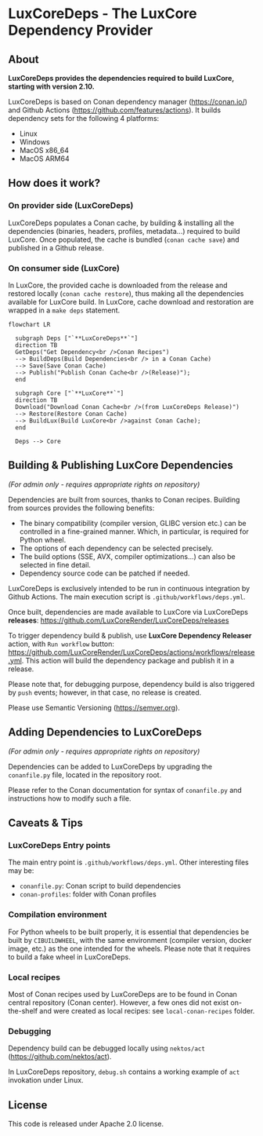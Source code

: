 # LuxCoreDeps - The LuxCore Dependency Provider

## About

**LuxCoreDeps provides the dependencies required to build LuxCore, starting with
version 2.10.**

LuxCoreDeps is based on Conan dependency manager (https://conan.io/) and Github
Actions (https://github.com/features/actions). It builds dependency sets for
the following 4 platforms:
- Linux
- Windows
- MacOS x86_64
- MacOS ARM64

## How does it work?

### On provider side (LuxCoreDeps)
LuxCoreDeps populates a Conan cache, by building & installing all the
dependencies (binaries, headers, profiles, metadata...) required to build
LuxCore.
Once populated, the cache is bundled (`conan cache save`) and published
in a Github release.

### On consumer side (LuxCore)
In LuxCore, the provided cache is downloaded from the release and
restored locally (`conan cache restore`), thus making all the dependencies
available for LuxCore build.
In LuxCore, cache download and restoration are wrapped in a `make deps`
statement.

```mermaid
flowchart LR

  subgraph Deps ["`**LuxCoreDeps**`"]
  direction TB
  GetDeps("Get Dependency<br />Conan Recipes")
  --> BuildDeps(Build Dependencies<br /> in a Conan Cache)
  --> Save(Save Conan Cache)
  --> Publish("Publish Conan Cache<br />(Release)");
  end

  subgraph Core ["`**LuxCore**`"]
  direction TB
  Download("Download Conan Cache<br />(from LuxCoreDeps Release)")
  --> Restore(Restore Conan Cache)
  --> BuildLux(Build LuxCore<br />against Conan Cache);
  end

  Deps --> Core
```



## Building & Publishing LuxCore Dependencies

_(For admin only - requires appropriate rights on repository)_

Dependencies are built from sources, thanks to Conan recipes. Building from
sources provides the following benefits:
- The binary compatibility (compiler version, GLIBC version etc.) can be controlled
  in a fine-grained manner. Which, in particular, is required for Python wheel.
- The options of each dependency can be selected precisely.
- The build options (SSE, AVX, compiler optimizations...) can also be selected
  in fine detail.
- Dependency source code can be patched if needed.

LuxCoreDeps is exclusively intended to be run in continuous integration by
Github Actions. The main execution script is `.github/workflows/deps.yml`.

Once built, dependencies are made available to LuxCore via LuxCoreDeps
**releases**: https://github.com/LuxCoreRender/LuxCoreDeps/releases


To trigger dependency build & publish, use **LuxCore Dependency Releaser** action,
with `Run workflow` button:
https://github.com/LuxCoreRender/LuxCoreDeps/actions/workflows/release.yml. This
action will build the dependency package and publish it in a release.

Please note that, for debugging purpose, dependency build is also triggered by
`push` events; however, in that case, no release is created.

Please use Semantic Versioning (https://semver.org).

## Adding Dependencies to LuxCoreDeps

_(For admin only - requires appropriate rights on repository)_

Dependencies can be added to LuxCoreDeps by upgrading the `conanfile.py` file,
located in the repository root.

Please refer to the Conan documentation for syntax of `conanfile.py` and instructions
how to modify such a file.


## Caveats & Tips

### LuxCoreDeps Entry points
The main entry point is `.github/workflows/deps.yml`.
Other interesting files may be:
- `conanfile.py`: Conan script to build dependencies
- `conan-profiles`: folder with Conan profiles

### Compilation environment
For Python wheels to be built properly, it is essential that dependencies be built
by `CIBUILDWHEEL`, with the same environment (compiler version, docker image,
etc.) as the one intended for the wheels.
Please note that it requires to build a fake wheel in LuxCoreDeps.

### Local recipes
Most of Conan recipes used by LuxCoreDeps are to be found in Conan central repository (Conan center).
However, a few ones did not exist on-the-shelf and were created as local recipes: see `local-conan-recipes` folder.

### Debugging
Dependency build can be debugged locally using `nektos/act`
(https://github.com/nektos/act).

In LuxCoreDeps repository, `debug.sh` contains a working example of `act`
invokation under Linux.

## License
This code is released under Apache 2.0 license.
